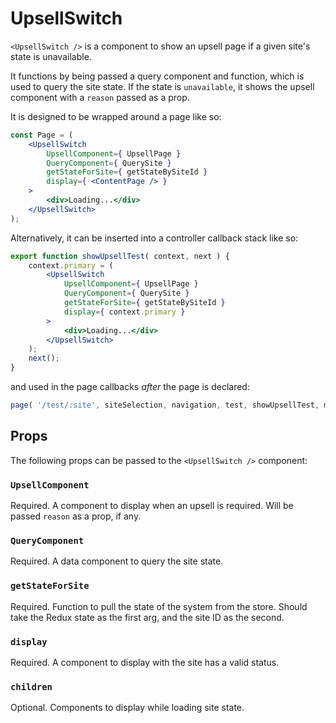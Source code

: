 # UpsellSwitch

`<UpsellSwitch />` is a component to show an upsell page if a given site's state is unavailable.

It functions by being passed a query component and function, which is used to query the site state. If the state is `unavailable`, it shows the upsell component with a `reason` passed as a prop.

It is designed to be wrapped around a page like so:

```jsx
const Page = (
	<UpsellSwitch
		UpsellComponent={ UpsellPage }
		QueryComponent={ QuerySite }
		getStateForSite={ getStateBySiteId }
		display={ <ContentPage /> }
	>
		<div>Loading...</div>
	</UpsellSwitch>
);
```

Alternatively, it can be inserted into a controller callback stack like so:

```jsx
export function showUpsellTest( context, next ) {
	context.primary = (
		<UpsellSwitch
			UpsellComponent={ UpsellPage }
			QueryComponent={ QuerySite }
			getStateForSite={ getStateBySiteId }
			display={ context.primary }
		>
			<div>Loading...</div>
		</UpsellSwitch>
	);
	next();
}
```

and used in the page callbacks _after_ the page is declared:

```js
page( '/test/:site', siteSelection, navigation, test, showUpsellTest, makeLayout, clientRender );
```

## Props

The following props can be passed to the `<UpsellSwitch />` component:

### `UpsellComponent`

Required. A component to display when an upsell is required. Will be passed `reason` as a prop, if any.

### `QueryComponent`

Required. A data component to query the site state.

### `getStateForSite`

Required. Function to pull the state of the system from the store. Should take the Redux state as the first arg, and the site ID as the second.

### `display`

Required. A component to display with the site has a valid status.

### `children`

Optional. Components to display while loading site state.
